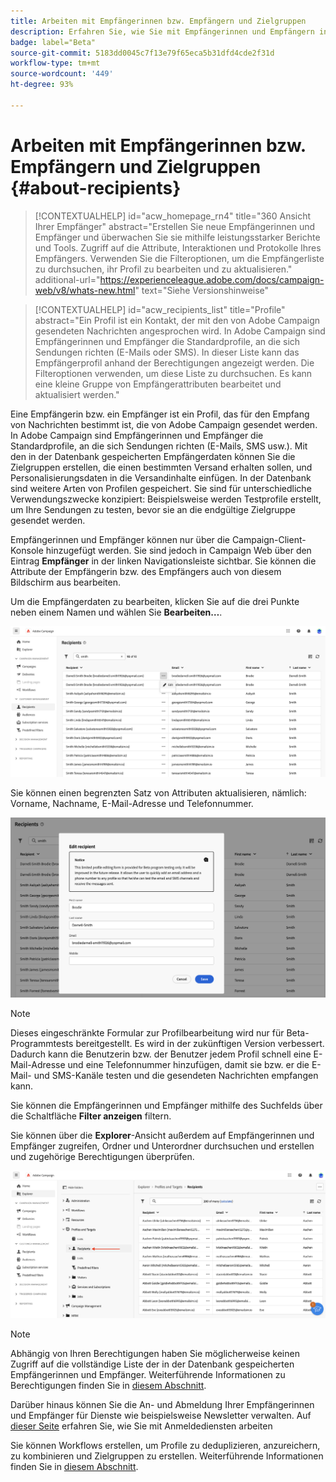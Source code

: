 ```yaml
---
title: Arbeiten mit Empfängerinnen bzw. Empfängern und Zielgruppen
description: Erfahren Sie, wie Sie mit Empfängerinnen und Empfängern in Campaign Web arbeiten.
badge: label="Beta"
source-git-commit: 5183dd0045c7f13e79f65eca5b31dfd4cde2f31d
workflow-type: tm+mt
source-wordcount: '449'
ht-degree: 93%

---
```


# Arbeiten mit Empfängerinnen bzw. Empfängern und Zielgruppen {#about-recipients}

>[!CONTEXTUALHELP]
>id="acw_homepage_rn4"
>title="360 Ansicht Ihrer Empfänger"
>abstract="Erstellen Sie neue Empfängerinnen und Empfänger und überwachen Sie sie mithilfe leistungsstarker Berichte und Tools. Zugriff auf die Attribute, Interaktionen und Protokolle Ihres Empfängers. Verwenden Sie die Filteroptionen, um die Empfängerliste zu durchsuchen, ihr Profil zu bearbeiten und zu aktualisieren."
>additional-url="https://experienceleague.adobe.com/docs/campaign-web/v8/whats-new.html" text="Siehe Versionshinweise"


>[!CONTEXTUALHELP]
>id="acw_recipients_list"
>title="Profile"
>abstract="Ein Profil ist ein Kontakt, der mit den von Adobe Campaign gesendeten Nachrichten angesprochen wird. In Adobe Campaign sind Empfängerinnen und Empfänger die Standardprofile, an die sich Sendungen richten (E-Mails oder SMS). In dieser Liste kann das Empfängerprofil anhand der Berechtigungen angezeigt werden. Die Filteroptionen verwenden, um diese Liste zu durchsuchen. Es kann eine kleine Gruppe von Empfängerattributen bearbeitet und aktualisiert werden."

Eine Empfängerin bzw. ein Empfänger ist ein Profil, das für den Empfang von Nachrichten bestimmt ist, die von Adobe Campaign gesendet werden. In Adobe Campaign sind Empfängerinnen und Empfänger die Standardprofile, an die sich Sendungen richten (E-Mails, SMS usw.). Mit den in der Datenbank gespeicherten Empfängerdaten können Sie die Zielgruppen erstellen, die einen bestimmten Versand erhalten sollen, und Personalisierungsdaten in die Versandinhalte einfügen. In der Datenbank sind weitere Arten von Profilen gespeichert. Sie sind für unterschiedliche Verwendungszwecke konzipiert: Beispielsweise werden Testprofile erstellt, um Ihre Sendungen zu testen, bevor sie an die endgültige Zielgruppe gesendet werden.

Empfängerinnen und Empfänger können nur über die Campaign-Client-Konsole hinzugefügt werden. Sie sind jedoch in Campaign Web über den Eintrag **Empfänger** in der linken Navigationsleiste sichtbar. Sie können die Attribute der Empfängerin bzw. des Empfängers auch von diesem Bildschirm aus bearbeiten.

Um die Empfängerdaten zu bearbeiten, klicken Sie auf die drei Punkte neben einem Namen und wählen Sie **Bearbeiten…**.

![Bearbeiten eines Empfängerprofils](assets/recipient-edit.png)

Sie können einen begrenzten Satz von Attributen aktualisieren, nämlich: Vorname, Nachname, E-Mail-Adresse und Telefonnummer.

![Aktualisieren eines Empfängerprofils](assets/recipient-update.png)

>[!NOTE]
>
>Dieses eingeschränkte Formular zur Profilbearbeitung wird nur für Beta-Programmtests bereitgestellt. Es wird in der zukünftigen Version verbessert. Dadurch kann die Benutzerin bzw. der Benutzer jedem Profil schnell eine E-Mail-Adresse und eine Telefonnummer hinzufügen, damit sie bzw. er die E-Mail- und SMS-Kanäle testen und die gesendeten Nachrichten empfangen kann.

Sie können die Empfängerinnen und Empfänger mithilfe des Suchfelds über die Schaltfläche **Filter anzeigen** filtern.

Sie können über die **Explorer**-Ansicht außerdem auf Empfängerinnen und Empfänger zugreifen, Ordner und Unterordner durchsuchen und erstellen und zugehörige Berechtigungen überprüfen.

![Empfängerliste aus der Explorer-Ansicht](assets/recipients-from-explorer.png)

>[!NOTE]
>
>Abhängig von Ihren Berechtigungen haben Sie möglicherweise keinen Zugriff auf die vollständige Liste der in der Datenbank gespeicherten Empfängerinnen und Empfänger. Weiterführende Informationen zu Berechtigungen finden Sie in [diesem Abschnitt](../get-started/permissions.md).

Darüber hinaus können Sie die An- und Abmeldung Ihrer Empfängerinnen und Empfänger für Dienste wie beispielsweise Newsletter verwalten. Auf [dieser Seite](manage-services.md) erfahren Sie, wie Sie mit Anmeldediensten arbeiten

Sie können Workflows erstellen, um Profile zu deduplizieren, anzureichern, zu kombinieren und Zielgruppen zu erstellen. Weiterführende Informationen finden Sie in [diesem Abschnitt](../workflows/gs-workflows.md).
